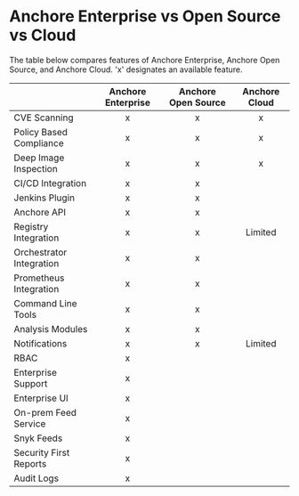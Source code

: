 # Anchore Enterprise vs Open Source vs Cloud

The table below compares features of Anchore Enterprise, Anchore Open Source, and Anchore Cloud. 'x' designates an available feature. 


|  | Anchore Enterprise | Anchore Open Source | Anchore Cloud |
| :--- | :---: | :---: | :---: |
| CVE Scanning | x | x | x |
| Policy Based Compliance | x | x | x |
| Deep Image Inspection | x | x | x |
| CI/CD Integration | x | x |
| Jenkins Plugin | x | x |
| Anchore API | x | x |
| Registry Integration | x | x | Limited |
| Orchestrator Integration | x | x |
| Prometheus Integration | x | x |
| Command Line Tools | x | x |
| Analysis Modules | x | x |
| Notifications | x | x | Limited |
| RBAC | x |  |
| Enterprise Support | x |  |
| Enterprise UI | x |  |
| On-prem Feed Service | x |  |
| Snyk Feeds | x |  |
| Security First Reports | x | |
| Audit Logs | x | |